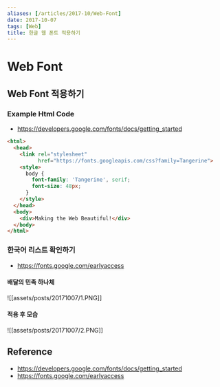 ```yaml
---
aliases: [/articles/2017-10/Web-Font]
date: 2017-10-07
tags: [Web]
title: 한글 웹 폰트 적용하기
---
```

# Web Font
## Web Font 적용하기
### Example Html Code
- <https://developers.google.com/fonts/docs/getting_started>

```html
<html>
  <head>
    <link rel="stylesheet"
          href="https://fonts.googleapis.com/css?family=Tangerine">
    <style>
      body {
        font-family: 'Tangerine', serif;
        font-size: 48px;
      }
    </style>
  </head>
  <body>
    <div>Making the Web Beautiful!</div>
  </body>
</html>
```

### 한국어 리스트 확인하기
- <https://fonts.google.com/earlyaccess>

#### 배달의 민족 하나체
![[assets/posts/20171007/1.PNG]]

#### 적용 후 모습
![[assets/posts/20171007/2.PNG]]

## Reference
- https://developers.google.com/fonts/docs/getting_started
- https://fonts.google.com/earlyaccess
